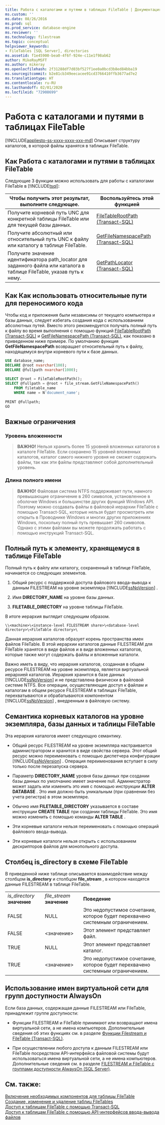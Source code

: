 ```yaml
---
title: Работа с каталогами и путями в таблицах FileTable | Документация Майкрософт
ms.custom: ''
ms.date: 08/26/2016
ms.prod: sql
ms.prod_service: database-engine
ms.reviewer: ''
ms.technology: filestream
ms.topic: conceptual
helpviewer_keywords:
- FileTables [SQL Server], directories
ms.assetid: f1e45900-bea0-4f6f-924e-c11e1f98ab62
author: MikeRayMSFT
ms.author: mikeray
ms.openlocfilehash: 2f31288df7d03bf527f1ee0a0bcd3b8ed84bba19
ms.sourcegitcommit: b2e81cb349eecacee91cd3766410ffb3677ad7e2
ms.translationtype: HT
ms.contentlocale: ru-RU
ms.lasthandoff: 02/01/2020
ms.locfileid: "72908699"
---
```

# <a name="work-with-directories-and-paths-in-filetables"></a>Работа с каталогами и путями в таблицах FileTable
[!INCLUDE[appliesto-ss-xxxx-xxxx-xxx-md](../../includes/appliesto-ss-xxxx-xxxx-xxx-md.md)]
  Описывает структуру каталогов, в которой файлы хранятся в таблицах FileTable.  
  
##  <a name="HowToDirectories"></a> Как Работа с каталогами и путями в таблицах FileTable  
 Следующие 3 функции можно использовать для работы с каталогами FileTable в [!INCLUDE[tsql](../../includes/tsql-md.md)]:  
  
|Чтобы получить этот результат, выполните следующее.|Воспользуйтесь этой функцией|  
|------------------------|-----------------------|  
|Получите корневой путь UNC для конкретной таблицы FileTable или для текущей базы данных.|[FileTableRootPath (Transact-SQL)](../../relational-databases/system-functions/filetablerootpath-transact-sql.md)|  
|Получите абсолютный или относительный путь UNC к файлу или каталогу в таблице FileTable.|[GetFileNamespacePath (Transact-SQL)](../../relational-databases/system-functions/getfilenamespacepath-transact-sql.md)|  
|Получите значение идентификатора path_locator для заданного файла или каталога в таблице FileTable, указав путь к нему.|[GetPathLocator (Transact-SQL)](../../relational-databases/system-functions/getpathlocator-transact-sql.md)|  
  
##  <a name="BestPracticeRelativePaths"></a> Как Как использовать относительные пути для переносимого кода  
 Чтобы код и приложения были независимы от текущего компьютера и базы данных, следует избегать создания кода с использованием абсолютных путей. Вместо этого рекомендуется получать полный путь к файлу во время выполнения с помощью функций [FileTableRootPath (Transact-SQL)](../../relational-databases/system-functions/filetablerootpath-transact-sql.md) и [GetFileNamespacePath (Transact-SQL)](../../relational-databases/system-functions/getfilenamespacepath-transact-sql.md), как показано в приведенном ниже примере. По умолчанию функция **GetFileNamespacePath** возвращает относительный путь к файлу, находящемуся внутри корневого пути к базе данных.  
  
```sql  
USE database_name;  
DECLARE @root nvarchar(100);  
DECLARE @fullpath nvarchar(1000);  
  
SELECT @root = FileTableRootPath();  
SELECT @fullpath = @root + file_stream.GetFileNamespacePath()  
    FROM filetable_name  
    WHERE name = N'document_name';  
  
PRINT @fullpath;  
GO  
```  
  
##  <a name="restrictions"></a> Важные ограничения  
  
###  <a name="nesting"></a> Уровень вложенности  
  
> **ВАЖНО!** Нельзя хранить более 15 уровней вложенных каталогов в каталоге FileTable. Если сохранено 15 уровней вложенных каталогов, каталог самого нижнего уровня не сможет содержать файлы, так как эти файлы представляют собой дополнительный уровень.  
  
###  <a name="fqnlength"></a> Длина полного имени  
  
> **ВАЖНО!** Файловая система NTFS поддерживает пути, намного превышающие ограничение в 260 символов, установленное в оболочке Windows и большинстве других функций Windows API. Поэтому можно создавать файлы в файловой иерархии FileTable с помощью Transact-SQL, которые нельзя будет просмотреть или открыть в Проводнике Windows и многих других приложениях Windows, поскольку полный путь превышает 260 символов. Однако с этими файлами вы можете продолжать работать с помощью инструкций Transact-SQL.  
  
##  <a name="fullpath"></a> Полный путь к элементу, хранящемуся в таблице FileTable  
 Полный путь к файлу или каталогу, сохраненный в таблице FileTable, начинается со следующих элементов.  
  
1.  Общий ресурс с поддержкой доступа файлового ввода-вывода к данным FILESTREAM на уровне экземпляра [!INCLUDE[ssNoVersion](../../includes/ssnoversion-md.md)] .  
  
2.  Имя **DIRECTORY_NAME** на уровне базы данных.  
  
3.  **FILETABLE_DIRECTORY** на уровне таблицы FileTable.  

 В итоге иерархия выглядит следующим образом.  
  
 `\\<machine>\<instance-level FILESTREAM share>\<database-level directory>\<FileTable directory>\`  
  
 Данная иерархия каталогов образует корень пространства имен файлов FileTable. В этой иерархии каталогов данные FILESTREAM для FileTable хранятся в виде файлов и в виде вложенных каталогов, которые также могут содержать файлы и вложенные каталоги.  
  
 Важно иметь в виду, что иерархия каталогов, созданная в общем ресурсе FILESTREAM на уровне экземпляра, является виртуальной иерархией каталогов. Иерархия хранится в базе данных [!INCLUDE[ssNoVersion](../../includes/ssnoversion-md.md)] и не представлена физически в файловой системе NTFS. Все операции, осуществляющие доступ к файлам и каталогам в общем ресурсе FILESTREAM в таблицах FileTable, перехватываются и обрабатываются компонентом [!INCLUDE[ssNoVersion](../../includes/ssnoversion-md.md)] , внедренным в файловую систему.  
  
##  <a name="roots"></a> Семантика корневых каталогов на уровне экземпляра, базы данных и таблицы FileTable  
 Эта иерархия каталогов имеет следующую семантику.  
  
-   Общий ресурс FILESTREAM на уровне экземпляра настраивается администратором и хранится в виде свойства сервера. Этот общий ресурс можно переименовать с помощью диспетчера конфигурации [!INCLUDE[ssNoVersion](../../includes/ssnoversion-md.md)] . Операция переименования вступает в силу только после перезапуска сервера.  
  
-   Параметр **DIRECTORY_NAME** уровня базы данных при создании базы данных по умолчанию имеет значение null. Администратор может задать или изменить это имя с помощью инструкции **ALTER DATABASE** . Это имя должно быть уникальным (при сравнении без учета регистра) в этом экземпляре.  
  
-   Обычно имя **FILETABLE_DIRECTORY** указывается в составе инструкции **CREATE TABLE** при создании таблицы FileTable. Это имя можно изменить с помощью команды **ALTER TABLE** .  
  
-   Эти корневые каталоги нельзя переименовать с помощью операций файлового ввода-вывода.  
  
-   Эти корневые каталоги нельзя открыть с использованием дескрипторов файлов для монопольного доступа.  
  
##  <a name="is_directory"></a> Столбец is_directory в схеме FileTable  
 В приведенной ниже таблице описывается взаимодействие между столбцом **is_directory** и столбцом **file_stream** , в котором находятся данные FILESTREAM в таблице FileTable.  
  
||||  
|-|-|-|  
|*is_directory* **значение**|*file_stream* **значение**|**Поведение**|  
|FALSE|NULL|Это недопустимое сочетание, которое будет перехвачено системным ограничением.|  
|FALSE|\<значение>|Этот элемент представляет файл.|  
|TRUE|NULL|Этот элемент представляет каталог.|  
|TRUE|\<значение>|Это недопустимое сочетание, которое будет перехвачено системным ограничением.|  
  
##  <a name="alwayson"></a> Использование имен виртуальной сети для групп доступности AlwaysOn  
 Если база данных, содержащая данные FILESTREAM или FileTable, принадлежит группе доступности:  
  
-   Функции FILESTREAM и FileTable принимают или возвращают имена виртуальной сети, а не имена компьютеров. Дополнительные сведения об этих функциях см. в разделе [Функции Filestream и FileTable (Transact-SQL)](../../relational-databases/system-functions/filestream-and-filetable-functions-transact-sql.md).  
  
-   При осуществлении любого доступа к данным FILESTREAM или FileTable посредством API-интерфейса файловой системы будут использоваться имена виртуальной сети, а не имена компьютеров. Дополнительные сведения см. в разделе [FILESTREAM и FileTable с группами доступности AlwaysOn &#40;SQL Server&#41;](../../database-engine/availability-groups/windows/filestream-and-filetable-with-always-on-availability-groups-sql-server.md).  
  
## <a name="see-also"></a>См. также:  
 [Включение необходимых компонентов для таблицы FileTable](../../relational-databases/blob/enable-the-prerequisites-for-filetable.md)   
 [Создание, изменение и удаление таблиц FileTables](../../relational-databases/blob/create-alter-and-drop-filetables.md)   
 [Доступ к таблицам FileTable с помощью Transact-SQL](../../relational-databases/blob/access-filetables-with-transact-sql.md)   
 [Доступ к таблицам FileTable с помощью API-интерфейсов ввода-вывода файлов](../../relational-databases/blob/access-filetables-with-file-input-output-apis.md)  
  
  
